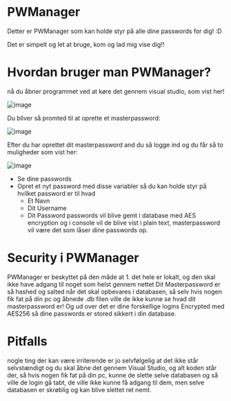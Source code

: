 # PWManager
Detter er PWManager som kan holde styr på alle dine passwords for dig! :D

Det er simpelt og let at bruge, kom og lad mig vise dig!!

# Hvordan bruger man PWManager?

nå du åbner programmet ved at køre det gennem visual studio, som vist her!

![image](https://github.com/user-attachments/assets/77cb39ac-e5da-4d91-8b2b-855c04e638c9)


Du bliver så promted til at oprette et masterpassword:

![image](https://github.com/user-attachments/assets/d51f639f-1651-4e14-bd41-d256047513f3)


Efter du har oprettet dit masterpassword and du så logge ind og du får så to muligheder som vist her:

![image](https://github.com/user-attachments/assets/14b6ac1b-4a9c-411c-a0dc-0e4869d45a3f)

- Se dine passwords
- Opret et nyt password med disse variabler så du kan holde styr på hvilket password er til hvad
  - Et Navn
  - Dit Username
  - Dit Password
passwords vil blive gemt i database med AES encryption og i console vil de blive vist i plain text, masterpassword vil være det som låser dine passwords op.

# Security i PWManager

PWManager er beskyttet på den måde at 1. det hele er lokalt, og den skal ikke have adgang til noget som helst gennem nettet
Dit Masterpassword er så hashed og salted når det skal opbevares i databasen, så selv hvis nogen fik fat på din pc og åbnede .db filen ville de ikke kunne se hvad dit masterpassword er!
Og ud over det er dine forskellige logins Encrypted med AES256 så dine passwords er stored sikkert i din database.

# Pitfalls
nogle ting der kan være irriterende er jo selvfølgelig at det ikke står selvstændigt og du skal åbne det gennem Visual Studio, og alt koden står der, så hvis nogen fik fat på din pc, kunne de slette selve databasen og så ville de login gå tabt, de ville ikke kunne få adgang til dem, men selve databasen er skrøblig og kan blive slettet ret nemt.
